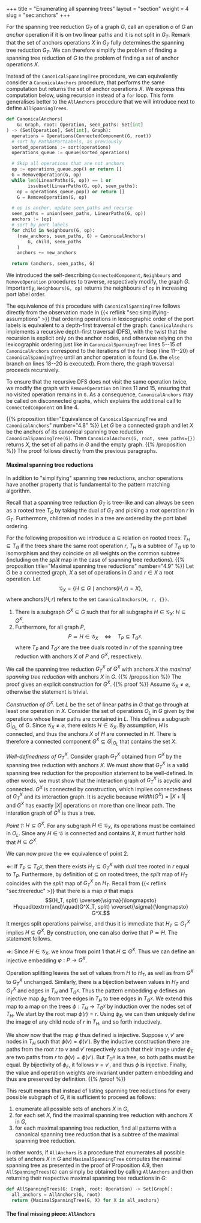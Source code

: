 +++
title = "Enumerating all spanning trees"
layout = "section"
weight = 4
slug = "sec:anchors"
+++

For the spanning tree reduction $G_T$ of a graph $G$, call an operation
$o$ of $G$ an _anchor_ operation if it is on two linear paths
and it is not split in $G_T$.
Remark that the set of anchors operations $X$ in $G_T$ fully determines
the spanning tree reduction $G_T$.
We can therefore simplify the problem of finding a spanning tree reduction
of $G$ to the problem of finding a set of anchor operations $X$.

Instead of the `CanonicalSpanningTree` procedure, we can equivalently
consider a `CanonicalAnchors` procedure, that performs the same computation
but returns the set of anchor operations $X$.
We express this computation below, using recursion instead of a `for` loop.
This form generalises better to the `AllAnchors` procedure that we will
introduce next to define `AllSpanningTrees`.
```python {.numbered}
def CanonicalAnchors(
    G: Graph, root: Operation, seen_paths: Set[int]
) -> (Set[Operation], Set[int], Graph):
  operations = Operations(ConnectedComponent(G, root))
  # sort by PathAsPortLabels, as previously
  sorted_operations := sort(operations)
  operations_queue := queue(sorted_operations)

  # Skip all operations that are not anchors
  op := operations_queue.pop() or return []
  G = RemoveOperation(G, op)
  while len(LinearPaths(G, op)) == 1 or
        issubset(LinearPaths(G, op), seen_paths):
    op = operations_queue.pop() or return []
    G = RemoveOperation(G, op)

  # op is anchor, update seen_paths and recurse
  seen_paths = union(seen_paths, LinearPaths(G, op))
  anchors := [op]
  # sort by port labels
  for child in Neighbours(G, op):
    (new_anchors, seen_paths, G) = CanonicalAnchors(
        G, child, seen_paths
    )
    anchors += new_anchors

  return (anchors, seen_paths, G)
```
We introduced the self-describing `ConnectedComponent`, `Neighbours` and `RemoveOperation`
procedures to traverse, respectively modify, the graph $G$.
Importantly, `Neighbours(G, op)` returns the neighbours of `op` in increasing
port label order.

The equivalence of this procedure with `CanonicalSpanningTree` follows directly
from the observation made in {{< reflink "sec:simplifying-assumptions" >}}
that ordering operations in lexicographic order of the port labels is
equivalent to a depth-first traversal of the graph.
`CanonicalAnchors` implements a recursive depth-first traversal (DFS), with the
twist that the recursion is explicit only on the anchor nodes, and otherwise
relying on the lexicographic ordering just like in `CanonicalSpanningTree`:
lines 5--15 of `CanonicalAnchors` correspond to the iterations
of the `for` loop (line 11--20) of `CanonicalSpanningTree` until
an anchor operation is found (i.e. the `else` branch on lines 18--20 is
executed). From there, the graph traversal proceeds recursively.

To ensure that the recursive DFS does not visit the same operation twice, we
modify the graph with `RemoveOperation` on lines 11 and 15, ensuring that
no visited operation remains in `G`.
As a consequence, `CanonicalAnchors` may be called on disconnected graphs,
which explains the additional call to `ConnectedComponent` on line 4.

{{% proposition title="Equivalence of `CanonicalSpanningTree` and `CanonicalAnchors`" number="4.8" %}}
Let $G$ be a connected graph and let $X$ be the anchors of its canonical spanning tree reduction
`CanonicalSpanningTree(G)`.
Then `CanonicalAnchors(G, root, seen_paths={})` returns $X$, the set of
all paths in $G$ and the empty graph.
{{% /proposition %}}
The proof follows directly from the previous paragraphs.

#### Maximal spanning tree reductions
In addition to "simplifying" spanning tree reductions, anchor operations
have another property that is fundamental to the pattern matching algorithm.

Recall that a spanning tree reduction $G_T$ is tree-like and can always
be seen as a rooted tree $T_G$ by taking the dual of $G_T$ and picking a root operation
$r$ in $G_T$.
Furthermore, children of nodes in a tree are ordered by the port label ordering.

For the following proposition we introduce a $\subseteq$ relation on rooted trees:
$T_H \subseteq T_G$ if the trees share the same root operation $r$, $T_H$ is
a subtree of $T_G$ up to isomorphism and they coincide on all weights on the common subtree
(including on the $split$ map in the case of spanning tree reductions).
{{% proposition title="Maximal spanning tree reductions" number="4.9" %}}
Let $G$ be a connected graph, $X$ a set of operations in $G$ and $r \in X$
a root operation. Let
$$\mathcal{G}_X = \{H \subseteq G \mid \textrm{anchors}(H, r) = X\},$$
where $\textrm{anchors}(H, r)$
refers to the set `CanonicalAnchors(H, r, {})`.

1. There is a subgraph $G^X \subseteq G$
such that for all subgraphs $H \in \mathcal{G}_X$:
$H \subseteq G^X$.
2. Furthermore, for all graph $P$,
$$P \simeq H \in \mathcal{G}_X \quad\Leftrightarrow\quad T_P \subseteq T_{G^X}.$$
where $T_P$ and $T_{G^X}$ are the tree duals rooted in $r$
of the spanning tree reduction with anchors $X$
of $P$ and $G^X$, respectively.

We call the spanning tree reduction $G^X_T$ of $G^X$ with anchors $X$ the _maximal spanning tree reduction_ with anchors $X$ in $G$.
{{% /proposition %}}
The proof gives an explicit construction for $G^X$.
{{% proof %}}
Assume $\mathcal{G}_X \neq \varnothing$, otherwise the statement is trivial.

_Construction of $G^X$._
Let $L$ be the set of linear paths in $G$ that go through at least one operation in $X$.
Consider the set of operations $O_L$ in $G$ given by the operations whose
linear paths are contained in $L$.
This defines a subgraph $G|_{O_L}$ of $G$.
Since $\mathcal{G}_X \neq \varnothing$, there exists $H \in \mathcal{G}_X$.
By assumption, $H$ is connected, and thus the anchors $X$ of $H$ are connected in $H$.
There is therefore a connected component $G^X \subseteq G|_{O_L}$ that contains
the set $X$.

_Well-definedness of $G^X_T$._
Consider graph $G^X_T$ obtained from $G^X$ by the spanning tree reduction
with anchors $X$.
We must show that $G^X_T$ is a valid spanning tree reduction for the proposition
statement to be well-defined.
In other words, we must show that the interaction graph of $G^X_T$ is acyclic and connected.
$G^X$ is connected by construction, which implies connectedness of $G^X_T$ and its
interaction graph.
It is acyclic because $width(G^X) = |X + 1|$ and $G^X$ has exactly $|X|$ operations
on more than one linear path. The interation graph of $G^X$ is thus a tree.

_Point 1: $H \subseteq G^X$._
For any subgraph $H \in \mathcal{G}_X$, its operations must be contained in $O_L$.
Since any $H \in \mathcal{G}$ is connected and contains $X$, it must further hold
that $H \subseteq G^X$.


We can now prove the $\Leftrightarrow$ equivalence of point 2.

$\Leftarrow$:
If $T_P \subseteq T_{G^X}$, then there exists $H_T \subseteq G^X_T$
with dual tree rooted in $r$ equal to $T_P$.
Furthermore, by definition of $\subseteq$ on rooted trees, the $split$ map
of $H_T$ coincides with the $split$ map of $G^X_T$ on $H_T$.
Recall from {{< reflink "sec:treereduc" >}} that there is a map
$\sigma$ that maps
$$(H_T, split) \overset{\sigma}{\longmapsto} H\quad\textrm{and}\quad(G^X_T, split) \overset{\sigma}{\longmapsto} G^X.$$
It merges split operations pairwise, and thus it is immediate that
$H_T \subseteq G^X_T$ implies $H \subseteq G^X$.
By construction, one can also derive that $P \simeq H$. The statement follows.

$\Rightarrow$:
Since $H \in \mathcal{G}_X$, we know from point 1 that $H \subseteq G^X$.
Thus we can define an injective embedding $\varphi: P \to G^X$.

Operation splitting leaves the set of values from $H$ to $H_T$, as well as
from $G^X$ to $G^X_T$ unchanged.
Similarly, there is a bijection between values in $H_T$ and $G^X_T$ and
edges in $T_H$ and $T_{G^X}$.
Thus the pattern embedding $\varphi$ defines an injective map $\phi_E$
from tree edges in $T_H$ to tree edges in $T_{G^X}$.
We extend this map to a map on the trees $\phi: T_H \to T_{G^X}$
by induction over the nodes set of $T_H$.
We start by the root map $\phi(r) = r$.
Using $\phi_E$, we can then uniquely define the image of any child node of $r$ in $T_H$,
and so forth inductively.

We show now that the map $\phi$ thus defined is injective.
Suppose $v, v'$ are nodes in $T_H$ such that $\phi(v) = \phi(v')$.
By the inductive construction there are paths from the root $r$ to $v$ and $v'$ respectively
such that their image under $\phi_E$ are two paths from $r$ to $\phi(v) = \phi(v')$.
But $T_{G^X}$ is a tree, so both paths must be equal. By bijectivity of $\phi_E$,
it follows $v = v'$, and thus $\phi$ is injective.
Finally, the value and operation weights are invariant under pattern embedding and thus are
preserved by definition.
{{% /proof %}}

This result means that instead of listing spanning tree reductions
for every possible subgraph of $G$, it is sufficient to proceed as follows:
1. enumerate all possible sets of anchors $X$ in $G$,
2. for each set $X$, find the maximal spanning tree reduction with anchors $X$ in $G$,
3. for each maximal spanning tree reduction, find all patterns with a canonical
   spanning tree reduction that is a subtree of the maximal spanning tree reduction.

In other words, if `AllAnchors` is a procedure that enumerates all possible
sets of anchors $X$ in $G$
and `MaximalSpanningTree` computes the maximal spanning tree as presented in the
proof of Proposition 4.9, then
`AllSpanningTrees(G)` can simply be obtained by
calling `AllAnchors` and then returning their
respective maximal spanning tree reductions in $G$:
```python
def AllSpanningTrees(G: Graph, root: Operation) -> Set[Graph]:
  all_anchors = AllAnchors(G, root)
  return {MaximalSpanningTree(G, X) for X in all_anchors}
```

#### The final missing piece: `AllAnchors`
